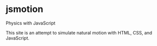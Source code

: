 # jsmotion
Physics with JavaScript

This site is an attempt to simulate natural motion with HTML, CSS, and JavaScript.
